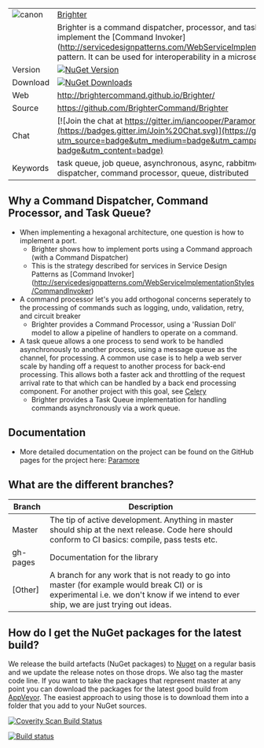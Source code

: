 | | |
| ------------- | ------------- |
|![canon](https://openclipart.org/people/amilo/canon.svg) |[Brighter](http://iancooper.github.io/Paramore/Brighter.html)|
||Brighter is a command dispatcher, processor, and task queue. It can be used to implement the [Command Invoker] (http://servicedesignpatterns.com/WebServiceImplementationStyles/CommandInvoker) pattern. It can be used for interoperability in a microservices architecture as well. |
| Version  | [![NuGet Version](http://img.shields.io/nuget/v/paramore.brighter.commandprocessor.svg)](https://www.nuget.org/packages/paramore.brighter.commandprocessor/)  |
| Download | [![NuGet Downloads](http://img.shields.io/nuget/dt/paramore.brighter.commandprocessor.svg)](https://www.nuget.org/packages/Paramore.Brighter.CommandProcessor/) |
| Web  |http://brightercommand.github.io/Brighter/  |
| Source  |https://github.com/BrighterCommand/Brighter |
| Chat | [![Join the chat at https://gitter.im/iancooper/Paramore](https://badges.gitter.im/Join%20Chat.svg)](https://gitter.im/iancooper/Paramore?utm_source=badge&utm_medium=badge&utm_campaign=pr-badge&utm_content=badge) |
| Keywords  |task queue, job queue, asynchronous, async, rabbitmq, amqp, c#, command, command dispatcher, command  processor, queue, distributed |

## Why a Command Dispatcher, Command Processor, and Task Queue?
* When implementing a hexagonal architecture, one question is how to implement a port.
	- Brighter shows how to implement ports using a Command approach (with a Command Dispatcher)
	- This is the strategy described for services in Service Design Patterns as  [Command Invoker] (http://servicedesignpatterns.com/WebServiceImplementationStyles/CommandInvoker)
* A command processor let's you add orthogonal concerns seperately to the processing of commands such as logging, undo, validation, retry, and circuit breaker
 	- Brighter provides a Command Processor, using a 'Russian Doll' model to allow a pipeline of handlers to operate on a command.
* A task queue allows a one process to send work to be handled asynchronously to another process, using a message queue as the channel, for processing. A common use case is to help a web server scale by handing off a request to another process for back-end processing. This allows both a faster ack and throttling of the request arrival rate to that which can be handled by a back end processing component. For another project with this goal, see [Celery](https://github.com/celery/celery)
 	- Brighter provides a Task Queue implementation for handling commands asynchronously via a work queue. 

## Documentation
* More detailed documentation on the project can be found on the GitHub pages for the project here: [Paramore](http://brightercommand.github.io/Brighter/)


## What are the different branches?

| Branch        | Description   |
| ------------- | ------------- |
| Master | The tip of active development. Anything in master should ship at the next release. Code here should conform to CI basics: compile, pass tests etc.  |
| gh-pages | Documentation for the library|
| [Other]  | A branch for any work that is not ready to go into master (for example would break CI) or is experimental i.e. we don't know if we intend to ever ship, we are just trying out ideas.  |

## How do I get the NuGet packages for the latest build?
We release the build artefacts (NuGet packages) to [Nuget](http://nuget.org) on a regular basis and we update the release notes on those drops. We also tag the master code line. If you want to take the packages that represent master at any point you can download the packages for the latest good build from [AppVeyor](https://ci.appveyor.com/nuget/paramore-brighter-m289d49fraww). The easiest approach to using those is to download them into a folder that you add to your NuGet sources. 

<a href="https://scan.coverity.com/projects/2900">
  <img alt="Coverity Scan Build Status"
       src="https://scan.coverity.com/projects/2900/badge.svg"/>
</a>

[![Build status](https://ci.appveyor.com/api/projects/status/kuigla5ifar07r1v?svg=true)](https://ci.appveyor.com/nuget/paramore-brighter-m289d49fraww)
